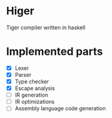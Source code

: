 # Higer

Tiger compiler written in haskell

# Implemented parts

- [x] Lexer
- [x] Parser
- [x] Type checker
- [x] Escape analysis
- [ ] IR generation
- [ ] IR optimizations
- [ ] Assembly language code generation
